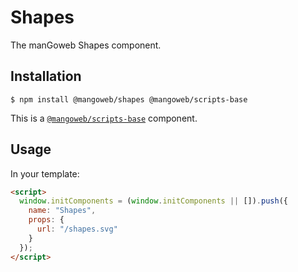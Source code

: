 # Shapes

The manGoweb Shapes component.

## Installation

`$ npm install @mangoweb/shapes @mangoweb/scripts-base`

This is a [`@mangoweb/scripts-base`](https://www.npmjs.com/package/@mangoweb/scripts-base) component.

## Usage

In your template:

```html
<script>
  window.initComponents = (window.initComponents || []).push({
    name: "Shapes",
    props: {
      url: "/shapes.svg"
    }
  });
</script>
```
